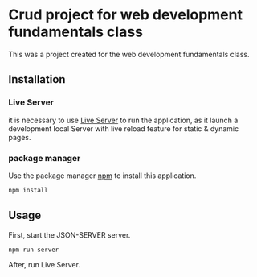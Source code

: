 # Crud project for web development fundamentals class

This was a project created for the web development fundamentals class.

## Installation

### Live Server

it is necessary to use [Live Server](https://marketplace.visualstudio.com/items?itemName=ritwickdey.LiveServer) to run the application, as it launch a development local Server with live reload feature for static & dynamic pages.

### package manager

Use the package manager [npm](https://www.npmjs.com/package/npm) to install this application.

```bash
npm install
```

## Usage

First, start the JSON-SERVER server.

```bash
npm run server
```

After, run Live Server.
